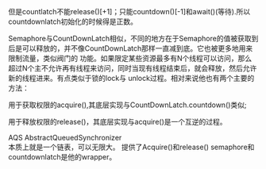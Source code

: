 但是countlatch不能release()[+1]；只能countdown()[-1]和await()(等待).所以countdownlatch初始化的时候得是正数。

Semaphore与CountDownLatch相似，不同的地方在于Semaphore的值被获取到后是可以释放的，并不像CountDownLatch那样一直减到底。它也被更多地用来限制流量，类似阀门的 功能。如果限定某些资源最多有N个线程可以访问，那么超过N个主不允许再有线程来访问，同时当现有线程结束后，就会释放，然后允许新的线程进来。有点类似于锁的lock与 unlock过程。相对来说他也有两个主要的方法：

用于获取权限的acquire(),其底层实现与CountDownLatch.countdown()类似;

用于释放权限的release()，其底层实现与acquire()是一个互逆的过程。




AQS AbstractQueuedSynchronizer  
本质上就是一个链表，可以无限大。
提供了Acquire()和release()
semaphore和countdownlatch是他的wrapper。
